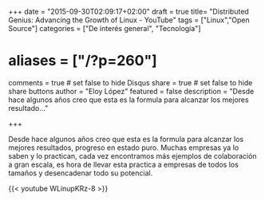 +++
date = "2015-09-30T02:09:17+02:00"
draft = true
title= "Distributed Genius: Advancing the Growth of Linux - YouTube"
tags = ["Linux","Open Source"]
categories = ["De interés general", "Tecnología"]
# aliases = ["/?p=260"]
comments = true	# set false to hide Disqus
share = true	# set false to hide share buttons
author = "Eloy López"
featured = false
description = "Desde hace algunos años creo que esta es la formula para alcanzar los mejores resultado..."

+++

Desde hace algunos años creo que esta es la formula para alcanzar los mejores resultados, progreso en estado puro. Muchas empresas ya lo saben y lo practican, cada vez encontramos más ejemplos de colaboración a gran escala, es hora de llevar esta practica a empresas de todos los tamaños y desencadenar todo su potencial.

{{< youtube WLinupKRz-8 >}}
